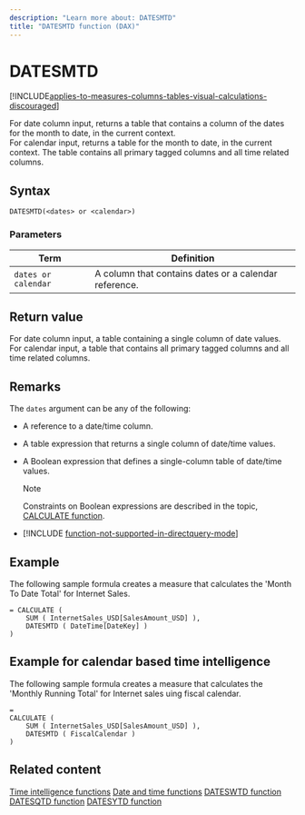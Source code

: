 ```yaml
---
description: "Learn more about: DATESMTD"
title: "DATESMTD function (DAX)"
---
```

# DATESMTD

[!INCLUDE[applies-to-measures-columns-tables-visual-calculations-discouraged](includes/applies-to-measures-columns-tables-visual-calculations-discouraged.md)]

For date column input, returns a table that contains a column of the dates for the month to date, in the current context.  
For calendar input, returns a table for the month to date, in the current context. The table contains all primary tagged columns and all time related columns.

## Syntax

```
DATESMTD(<dates> or <calendar>)
```

### Parameters

|Term|Definition|
|--------|--------------|
|`dates or calendar`|A column that contains dates or a calendar reference.|

## Return value

For date column input, a table containing a single column of date values.  
For calendar input, a table that contains all primary tagged columns and all time related columns.

## Remarks

The `dates` argument can be any of the following:

- A reference to a date/time column.

- A table expression that returns a single column of date/time values.

- A Boolean expression that defines a single-column table of date/time values.

    > [!NOTE]
    > Constraints on Boolean expressions are described in the topic, [CALCULATE function](calculate-function-dax.md).

- [!INCLUDE [function-not-supported-in-directquery-mode](includes/function-not-supported-in-directquery-mode.md)]

## Example

The following sample formula creates a measure that calculates the 'Month To Date Total' for Internet Sales.

```dax
= CALCULATE (
    SUM ( InternetSales_USD[SalesAmount_USD] ),
    DATESMTD ( DateTime[DateKey] )
)
```

## Example for calendar based time intelligence

The following sample formula creates a measure that calculates the 'Monthly Running Total' for Internet sales uing fiscal calendar.

```dax
=
CALCULATE (
    SUM ( InternetSales_USD[SalesAmount_USD] ),
    DATESMTD ( FiscalCalendar )
)
```

## Related content

[Time intelligence functions](time-intelligence-functions-dax.md)
[Date and time functions](date-and-time-functions-dax.md)
[DATESWTD function](dateswtd-function-dax.md)
[DATESQTD function](datesqtd-function-dax.md)
[DATESYTD function](datesytd-function-dax.md)
